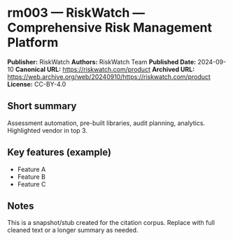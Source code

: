 # rm003 — RiskWatch — Comprehensive Risk Management Platform

**Publisher:** RiskWatch
**Authors:** RiskWatch Team
**Published Date:** 2024-09-10
**Canonical URL:** https://riskwatch.com/product
**Archived URL:** https://web.archive.org/web/20240910/https://riskwatch.com/product
**License:** CC-BY-4.0

## Short summary
Assessment automation, pre-built libraries, audit planning, analytics. Highlighted vendor in top 3.

## Key features (example)
- Feature A
- Feature B
- Feature C

## Notes
This is a snapshot/stub created for the citation corpus. Replace with full cleaned text or a longer summary as needed.
